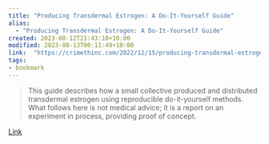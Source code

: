 ```yaml
---
title: "Producing Transdermal Estrogen: A Do-It-Yourself Guide"
alias:
  - "Producing Transdermal Estrogen: A Do-It-Yourself Guide"
created: 2023-08-12T21:43:10+10:00
modified: 2023-08-13T00:11:49+10:00
link:  "https://crimethinc.com/2022/12/15/producing-transdermal-estrogen-a-do-it-yourself-guide"
tags:
- bookmark
---
```


> This guide describes how a small collective produced and distributed transdermal estrogen using reproducible do-it-yourself methods. What follows here is not medical advice; it is a report on an experiment in process, providing proof of concept.

[Link](https://crimethinc.com/2022/12/15/producing-transdermal-estrogen-a-do-it-yourself-guide)